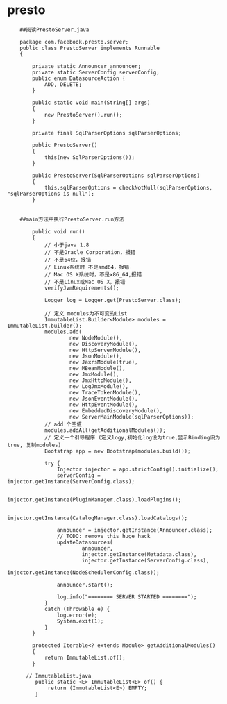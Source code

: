 # presto

        ##阅读PrestoServer.java

        package com.facebook.presto.server;
        public class PrestoServer implements Runnable
        {
        
            private static Announcer announcer;
            private static ServerConfig serverConfig;
            public enum DatasourceAction {
                ADD, DELETE;
            }

            public static void main(String[] args)
            {
                new PrestoServer().run();
            }

            private final SqlParserOptions sqlParserOptions;

            public PrestoServer()
            {
                this(new SqlParserOptions());
            }

            public PrestoServer(SqlParserOptions sqlParserOptions)
            {
                this.sqlParserOptions = checkNotNull(sqlParserOptions, "sqlParserOptions is null");
            }


        ##main方法中执行PrestoServer.run方法
    
            public void run()    
            {
                // 小于java 1.8
                // 不是Oracle Corporation，报错
                // 不是64位，报错
                // Linux系统时 不是amd64，报错
                // Mac OS X系统时，不是x86_64,报错
                // 不是Linux或Mac OS X，报错
                verifyJvmRequirements(); 

                Logger log = Logger.get(PrestoServer.class);

                // 定义 modules为不可变的List
                ImmutableList.Builder<Module> modules = ImmutableList.builder();
                modules.add(
                        new NodeModule(),
                        new DiscoveryModule(),
                        new HttpServerModule(),
                        new JsonModule(),
                        new JaxrsModule(true),
                        new MBeanModule(),
                        new JmxModule(),
                        new JmxHttpModule(),
                        new LogJmxModule(),
                        new TraceTokenModule(),
                        new JsonEventModule(),
                        new HttpEventModule(),
                        new EmbeddedDiscoveryModule(),
                        new ServerMainModule(sqlParserOptions));
                // add 个空值        
                modules.addAll(getAdditionalModules());
                // 定义一个引导程序 (定义logy,初始化log设为true,显示Binding设为true, 复制modules)
                Bootstrap app = new Bootstrap(modules.build());

                try {
                    Injector injector = app.strictConfig().initialize();
                    serverConfig = injector.getInstance(ServerConfig.class);

                    injector.getInstance(PluginManager.class).loadPlugins();

                    injector.getInstance(CatalogManager.class).loadCatalogs();

                    announcer = injector.getInstance(Announcer.class);
                    // TODO: remove this huge hack
                    updateDatasources(
                            announcer,
                            injector.getInstance(Metadata.class),
                            injector.getInstance(ServerConfig.class),
                            injector.getInstance(NodeSchedulerConfig.class));

                    announcer.start();

                    log.info("======== SERVER STARTED ========");
                }
                catch (Throwable e) {
                    log.error(e);
                    System.exit(1);
                }
            }

            protected Iterable<? extends Module> getAdditionalModules()
            {
                return ImmutableList.of();
            }
    
          // ImmutableList.java
             public static <E> ImmutableList<E> of() {
                 return (ImmutableList<E>) EMPTY;
             }
